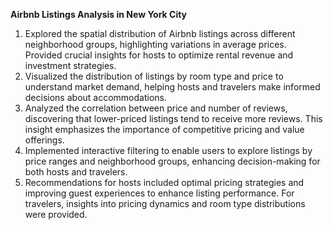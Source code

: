 **Airbnb Listings Analysis in New York City**

1. Explored the spatial distribution of Airbnb listings across different neighborhood groups, highlighting variations in average prices. Provided crucial insights for hosts to optimize rental revenue and investment strategies.
2. Visualized the distribution of listings by room type and price to understand market demand, helping hosts and travelers make informed decisions about accommodations.
3. Analyzed the correlation between price and number of reviews, discovering that lower-priced listings tend to receive more reviews. This insight emphasizes the importance of competitive pricing and value offerings.
4. Implemented interactive filtering to enable users to explore listings by price ranges and neighborhood groups, enhancing decision-making for both hosts and travelers.
5. Recommendations for hosts included optimal pricing strategies and improving guest experiences to enhance listing performance. For travelers, insights into pricing dynamics and room type distributions were provided.
